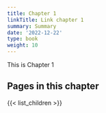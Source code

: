 ```yaml
---
title: Chapter 1
linkTitle: Link chapter 1
summary: Summary
date: '2022-12-22'
type: book
weight: 10
---
```

This is Chapter 1

## Pages in this chapter

{{< list_children >}}